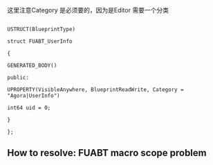 这里注意Category 是必须要的，因为是Editor 需要一个分类
```  

USTRUCT(BlueprintType)

struct FUABT_UserInfo

{

GENERATED_BODY()

public:

UPROPERTY(VisibleAnywhere, BlueprintReadWrite, Category = "Agora|UserInfo")

int64 uid = 0;

}

};
```


## How to resolve: FUABT macro scope problem



